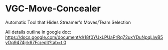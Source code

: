 # VGC-Move-Concealer
Automatic Tool that Hides Streamer's Moves/Team Selection

All details outline in google doc: https://docs.google.com/document/d/18f0YUxLPUaPrRq72uxYDuNpqLlwB5yOq9474jrk67Fc/edit?tab=t.0
